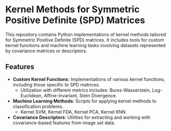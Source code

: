 # Kernel Methods for Symmetric Positive Definite (SPD) Matrices

This repository contains Python implementations of kernel methods tailored for Symmetric Positive Definite (SPD) matrices. It includes tools for custom kernel functions and machine learning tasks involving datasets represented by covariance matrices or descriptors.

## Features
- **Custom Kernel Functions**: Implementations of various kernel functions, including those specific to SPD matrices.
  - Utilization with different metrics includes: Bures-Wasserstein, Log-Euclidean, Affine-Invariant, Stein Divergence.
- **Machine Learning Methods**: Scripts for applying kernel methods to classification problems.
  - Kernel SVM, Kernel FDA, Kernel PCA, Kernel KNN
- **Covariance Descriptors**: Utilities for extracting and working with covariance-based features from image set data.
